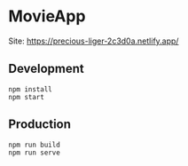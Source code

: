 # MovieApp

Site: https://precious-liger-2c3d0a.netlify.app/

## Development
```
npm install
npm start
```

## Production
```
npm run build
npm run serve
```